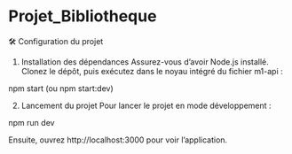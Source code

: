 # Projet_Bibliotheque

🛠️ Configuration du projet
1. Installation des dépendances
Assurez-vous d’avoir Node.js installé. Clonez le dépôt, puis exécutez dans le noyau intégré du fichier m1-api :

npm start (ou npm start:dev)


2. Lancement du projet
Pour lancer le projet en mode développement :

npm run dev

Ensuite, ouvrez http://localhost:3000 pour voir l’application.
